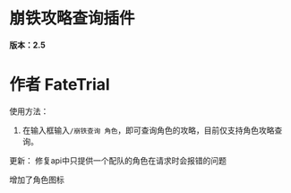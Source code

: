 # 崩铁攻略查询插件

**版本：2.5**

# 作者 FateTrial

使用方法：

1. 在输入框输入`/崩铁查询 角色`，即可查询角色的攻略，目前仅支持角色攻略查询。

更新：
修复api中只提供一个配队的角色在请求时会报错的问题

增加了角色图标